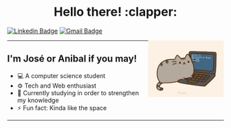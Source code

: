 ﻿<h1 align="center">Hello there! :clapper:</h1>

[![Linkedin Badge](https://img.shields.io/badge/-JoseMaldonado-blue?style=flat-square&logo=Linkedin&logoColor=white&link=https://www.linkedin.com/in/joanmaldonadoa/)](https://www.linkedin.com/in/joanmaldonadoa/)
[![Gmail Badge](https://img.shields.io/badge/-joan.maldonadoa@gmail.com!-c14438?style=flat-square&logo=Gmail&logoColor=white&link=mailto:joan.maldoandoa@gmail.com)](mailto:joan.maldoandoa@gmail.com)

<img align="right" alt="gif" src="img/pusheencode.gif" width="35%" height="35%"/>

---

<h2>I'm José or Anibal if you may!</h2>

- 💻 A computer science student 
- ⚙️ Tech and Web enthusiast
- 🌱 Currently studying in order to strengthen my knowledge
- ⚡ Fun fact: Kinda like the space

---
